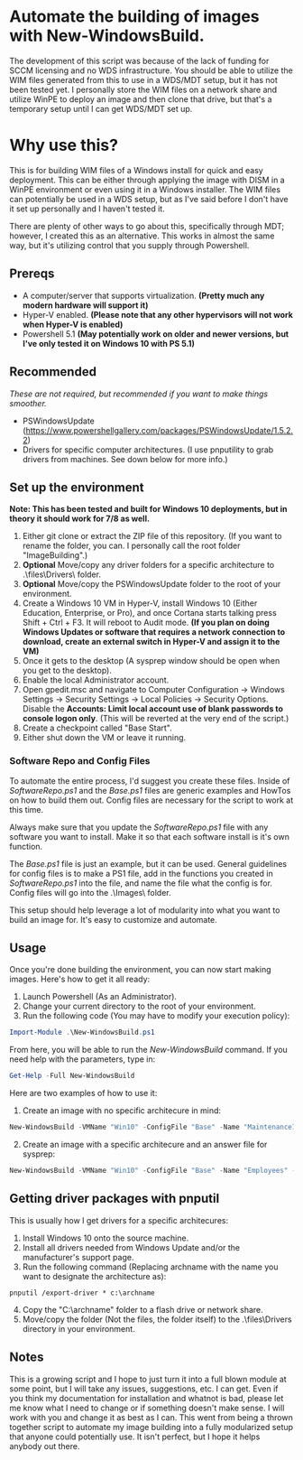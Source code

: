 # Automate the building of images with New-WindowsBuild.

The development of this script was because of the lack of funding for SCCM licensing and no WDS infrastructure. You should be able to utilize the WIM files generated from this to use in a WDS/MDT setup, but it has not been tested yet. I personally store the WIM files on a network share and utilize WinPE to deploy an image and then clone that drive, but that's a temporary setup until I can get WDS/MDT set up.

# Why use this?

This is for building WIM files of a Windows install for quick and easy deployment. This can be either through applying the image with DISM in a WinPE environment or even using it in a Windows installer. The WIM files can potentially be used in a WDS setup, but as I've said before I don't have it set up personally and I haven't tested it.

There are plenty of other ways to go about this, specifically through MDT; however, I created this as an alternative. This works in almost the same way, but it's utilizing control that you supply through Powershell.

## Prereqs

- A computer/server that supports virtualization. **(Pretty much any modern hardware will support it)**
- Hyper-V enabled. **(Please note that any other hypervisors will not work when Hyper-V is enabled)**
- Powershell 5.1 **(May potentially work on older and newer versions, but I've only tested it on Windows 10 with PS 5.1)**
 
## Recommended

*These are not required, but recommended if you want to make things smoother.*

- PSWindowsUpdate (https://www.powershellgallery.com/packages/PSWindowsUpdate/1.5.2.2)
- Drivers for specific computer architectures. (I use pnputility to grab drivers from machines. See down below for more info.)

## Set up the environment

**Note: This has been tested and built for Windows 10 deployments, but in theory it should work for 7/8 as well.**

1. Either git clone or extract the ZIP file of this repository. (If you want to rename the folder, you can. I personally call the root folder "ImageBuilding".)
2. **Optional** Move/copy any driver folders for a specific architecture to .\files\Drivers\ folder.
3. **Optional** Move/copy the PSWindowsUpdate folder to the root of your environment.
4. Create a Windows 10 VM in Hyper-V, install Windows 10 (Either Education, Enterprise, or Pro), and once Cortana starts talking press Shift + Ctrl + F3. It will reboot to Audit mode. **(If you plan on doing Windows Updates or software that requires a network connection to download, create an external switch in Hyper-V and assign it to the VM)**
5. Once it gets to the desktop (A sysprep window should be open when you get to the desktop).
6. Enable the local Administrator account.
7. Open gpedit.msc and navigate to Computer Configuration -> Windows Settings -> Security Settings -> Local Policies -> Security Options. Disable the **Accounts: Limit local account use of blank passwords to console logon only**. (This will be reverted at the very end of the script.)
8. Create a checkpoint called "Base Start".
6. Either shut down the VM or leave it running.

### Software Repo and Config Files

To automate the entire process, I'd suggest you create these files. Inside of *SoftwareRepo.ps1* and the *Base.ps1* files are generic examples and HowTos on how to build them out. Config files are necessary for the script to work at this time.

Always make sure that you update the *SoftwareRepo.ps1* file with any software you want to install. Make it so that each software install is it's own function.

The *Base.ps1* file is just an example, but it can be used. General guidelines for config files is to make a PS1 file, add in the functions you created in *SoftwareRepo.ps1* into the file, and name the file what the config is for. Config files will go into the .\Images\ folder.

This setup should help leverage a lot of modularity into what you want to build an image for. It's easy to customize and automate.

## Usage

Once you're done building the environment, you can now start making images. Here's how to get it all ready:

1. Launch Powershell (As an Administrator).
2. Change your current directory to the root of your environment.
3. Run the following code (You may have to modify your execution policy):

```powershell
Import-Module .\New-WindowsBuild.ps1
```

From here, you will be able to run the *New-WindowsBuild* command. If you need help with the parameters, type in:

```powershell
Get-Help -Full New-WindowsBuild
```

Here are two examples of how to use it:

1. Create an image with no specific architecure in mind:

```powershell
New-WindowsBuild -VMName "Win10" -ConfigFile "Base" -Name "MaintenanceImage"
```

2. Create an image with a specific architecure and an answer file for sysprep:

```powershell
New-WindowsBuild -VMName "Win10" -ConfigFile "Base" -Name "Employees" -Arch "Optiplex3040" -SysprepFile ".\win10.xml"
```

## Getting driver packages with pnputil

This is usually how I get drivers for a specific architecures:

1. Install Windows 10 onto the source machine.
2. Install all drivers needed from Windows Update and/or the manufacturer's support page.
3. Run the following command (Replacing archname with the name you want to designate the architecture as):

`pnputil /export-driver * c:\archname`

4. Copy the "C:\archname" folder to a flash drive or network share.
5. Move/copy the folder (Not the files, the folder itself) to the .\files\Drivers directory in your environment.

## Notes

This is a growing script and I hope to just turn it into a full blown module at some point, but I will take any issues, suggestions, etc. I can get. Even if you think my documentation for installation and whatnot is bad, please let me know what I need to change or if something doesn't make sense. I will work with you and change it as best as I can. This went from being a thrown together script to automate my image building into a fully modularized setup that anyone could potentially use. It isn't perfect, but I hope it helps anybody out there.